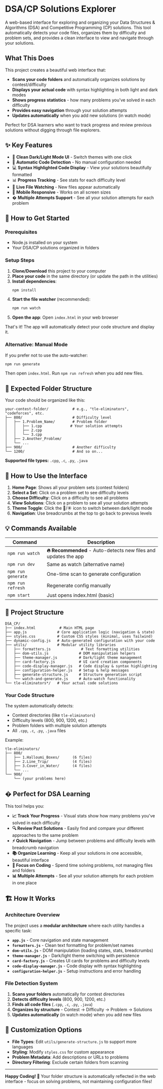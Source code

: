 # DSA/CP Solutions Explorer

A web-based interface for exploring and organizing your Data Structures & Algorithms (DSA) and Competitive Programming (CP) solutions. This tool automatically detects your code files, organizes them by difficulty and problem sets, and provides a clean interface to view and navigate through your solutions.

## What This Does

This project creates a beautiful web interface that:
- **Scans your code folders** and automatically organizes solutions by contest/difficulty
- **Displays your actual code** with syntax highlighting in both light and dark modes  
- **Shows progress statistics** - how many problems you've solved in each difficulty
- **Provides easy navigation** through your solution attempts
- **Updates automatically** when you add new solutions (in watch mode)

Perfect for DSA learners who want to track progress and review previous solutions without digging through file explorers.

## ✨ Key Features

- 🎨 **Clean Dark/Light Mode UI** - Switch themes with one click
- 🤖 **Automatic Code Detection** - No manual configuration needed
- 💻 **Syntax Highlighted Code Display** - View your solutions beautifully formatted
- 📊 **Progress Tracking** - See stats for each difficulty level
- 🔄 **Live File Watching** - New files appear automatically
- 📱 **Mobile Responsive** - Works on all screen sizes
- �️ **Multiple Attempts Support** - See all your solution attempts for each problem

## 🚀 How to Get Started

### Prerequisites
- Node.js installed on your system
- Your DSA/CP solutions organized in folders

### Setup Steps

1. **Clone/Download** this project to your computer
2. **Place your code** in the same directory (or update the path in the utilities)
3. **Install dependencies**:
   ```bash
   npm install
   ```
4. **Start the file watcher** (recommended):
   ```bash
   npm run watch
   ```
5. **Open the app**: Open `index.html` in your web browser

That's it! The app will automatically detect your code structure and display it.

### Alternative: Manual Mode
If you prefer not to use the auto-watcher:
```bash
npm run generate
```
Then open `index.html`. Run `npm run refresh` when you add new files.

## 📂 Expected Folder Structure

Your code should be organized like this:
```
your-contest-folder/           # e.g., "tle-eliminators", "codeforces", etc.
├── 800/                       # Difficulty level
│   ├── 1.Problem_Name/        # Problem folder
│   │   ├── 1.cpp             # Your solution attempts
│   │   ├── 2.cpp
│   │   └── 3.cpp
│   ├── 2.Another_Problem/
│   └── ...
├── 900/                       # Another difficulty
└── 1200/                      # And so on...
```

**Supported file types:** `.cpp`, `.c`, `.py`, `.java`

## 🎯 How to Use the Interface

1. **Home Page**: Shows all your problem sets (contest folders)
2. **Select a Set**: Click on a problem set to see difficulty levels
3. **Choose Difficulty**: Click on a difficulty to see all problems
4. **View Solutions**: Click on a problem to see all your solution attempts
5. **Theme Toggle**: Click the 🌙/☀️ icon to switch between dark/light mode
6. **Navigation**: Use breadcrumbs at the top to go back to previous levels

## 💡 Commands Available

| Command | Description |
|---------|-------------|
| `npm run watch` | **🔥 Recommended** - Auto-detects new files and updates the app |
| `npm run dev` | Same as watch (alternative name) |
| `npm run generate` | One-time scan to generate configuration |
| `npm run refresh` | Regenerate config manually |
| `npm start` | Just opens index.html (basic) |

## 📁 Project Structure

```
DSA_CP/
├── index.html           # Main HTML page
├── app.js              # Core application logic (navigation & state)
├── styles.css          # Custom CSS styles (minimal, uses Tailwind)
├── dynamic-config.js   # Auto-generated configuration with your code
├── utils/              # Modular utility libraries
│   ├── formatters.js              # Text formatting utilities
│   ├── dom-utils.js              # DOM manipulation helpers
│   ├── theme-manager.js          # Dark/light theme management
│   ├── card-factory.js           # UI card creation components
│   ├── code-display-manager.js   # Code display & syntax highlighting
│   ├── configuration-helper.js   # Setup & help messages
│   ├── generate-structure.js     # Structure generation script
│   └── watch-and-generate.js     # Auto-watch functionality
└── tle-eliminators*/   # Your actual code solutions
```

### Your Code Structure
The system automatically detects:
- Contest directories (like `tle-eliminators`)
- Difficulty levels (800, 900, 1200, etc.)
- Problem folders with multiple solution attempts
- All `.cpp`, `.c`, `.py`, `.java` files

Example:
```
tle-eliminators/
├── 800/
│   ├── 1.Halloumi_Boxes/      (6 files)
│   ├── 2.Line_Trip/           (4 files)
│   ├── 3.Cover_in_Water/      (4 files)
│   └── ...
└── 900/
    └── (your problems here)
```

## � Perfect for DSA Learning

This tool helps you:

- **📈 Track Your Progress** - Visual stats show how many problems you've solved in each difficulty
- **🔍 Review Past Solutions** - Easily find and compare your different approaches to the same problem  
- **⚡ Quick Navigation** - Jump between problems and difficulty levels with breadcrumb navigation
- **📚 Organize Learning** - Keep all your solutions in one accessible, beautiful interface
- **🎯 Focus on Coding** - Spend time solving problems, not managing files and folders
- **📊 Multiple Attempts** - See all your solution attempts for each problem in one place

## 🏗️ How It Works

### Architecture Overview

The project uses a **modular architecture** where each utility handles a specific task:

- **`app.js`** - Core navigation and state management
- **`formatters.js`** - Clean text formatting for problem/set names  
- **`dom-utils.js`** - DOM manipulation (loading states, stats, breadcrumbs)
- **`theme-manager.js`** - Dark/light theme switching with persistence
- **`card-factory.js`** - Creates UI cards for problems and difficulty levels
- **`code-display-manager.js`** - Code display with syntax highlighting
- **`configuration-helper.js`** - Setup instructions and error handling

### File Detection System

1. **Scans your folders** automatically for contest directories
2. **Detects difficulty levels** (800, 900, 1200, etc.)  
3. **Finds all code files** (`.cpp`, `.c`, `.py`, `.java`)
4. **Organizes by structure** - Contest → Difficulty → Problem → Solutions
5. **Updates automatically** (in watch mode) when you add new files

## 🔧 Customization Options

- **File Types**: Edit `utils/generate-structure.js` to support more languages
- **Styling**: Modify `styles.css` for custom appearance  
- **Problem Metadata**: Add descriptions or URLs to problems
- **Directory Filtering**: Exclude certain folders from scanning

---

**Happy Coding! 🚀** Your folder structure is automatically reflected in the web interface - focus on solving problems, not maintaining configuration files!
